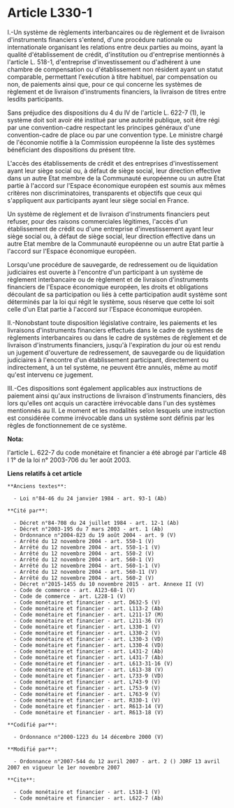 # Article L330-1

I.-Un système de règlements interbancaires ou de règlement et de livraison d'instruments financiers s'entend, d'une procédure
nationale ou internationale organisant les relations entre deux parties au moins, ayant la qualité d'établissement de crédit,
d'institution ou d'entreprise mentionnés à l'article L. 518-1, d'entreprise d'investissement ou d'adhérent à une chambre de
compensation ou d'établissement non résident ayant un statut comparable, permettant l'exécution à titre habituel, par
compensation ou non, de paiements ainsi que, pour ce qui concerne les systèmes de règlement et de livraison d'instruments
financiers, la livraison de titres entre lesdits participants. 

Sans préjudice des dispositions du 4 du IV de l'article L. 622-7 (1), le système doit soit avoir été institué par une
autorité publique, soit être régi par une convention-cadre respectant les principes généraux d'une convention-cadre de place
ou par une convention type. Le ministre chargé de l'économie notifie à la Commission européenne la liste des systèmes
bénéficiant des dispositions du présent titre. 

L'accès des établissements de crédit et des entreprises d'investissement ayant leur siège social ou, à défaut de siège
social, leur direction effective dans un autre Etat membre de la Communauté européenne ou un autre Etat partie à l'accord sur
l'Espace économique européen est soumis aux mêmes critères non discriminatoires, transparents et objectifs que ceux qui
s'appliquent aux participants ayant leur siège social en France. 

Un système de règlement et de livraison d'instruments financiers peut refuser, pour des raisons commerciales légitimes,
l'accès d'un établissement de crédit ou d'une entreprise d'investissement ayant leur siège social ou, à défaut de siège
social, leur direction effective dans un autre Etat membre de la Communauté européenne ou un autre Etat partie à l'accord sur
l'Espace économique européen. 

Lorsqu'une procédure de sauvegarde, de redressement ou de liquidation judiciaires est ouverte à l'encontre d'un participant à
un système de règlement interbancaire ou de règlement et de livraison d'instruments financiers de l'Espace économique
européen, les droits et obligations découlant de sa participation ou liés à cette participation audit système sont déterminés
par la loi qui régit le système, sous réserve que cette loi soit celle d'un Etat partie à l'accord sur l'Espace économique
européen. 

II.-Nonobstant toute disposition législative contraire, les paiements et les livraisons d'instruments financiers effectués
dans le cadre de systèmes de règlements interbancaires ou dans le cadre de systèmes de règlement et de livraison
d'instruments financiers, jusqu'à l'expiration du jour où est rendu un jugement d'ouverture de redressement, de sauvegarde ou
de liquidation judiciaires à l'encontre d'un établissement participant, directement ou indirectement, à un tel système, ne
peuvent être annulés, même au motif qu'est intervenu ce jugement. 

III.-Ces dispositions sont également applicables aux instructions de paiement ainsi qu'aux instructions de livraison
d'instruments financiers, dès lors qu'elles ont acquis un caractère irrévocable dans l'un des systèmes mentionnés au II. Le
moment et les modalités selon lesquels une instruction est considérée comme irrévocable dans un système sont définis par les
règles de fonctionnement de ce système.

**Nota:**

l'article L. 622-7 du code monétaire et financier a été abrogé par l'article 48 I 1° de la loi n° 2003-706 du 1er août 2003.

**Liens relatifs à cet article**

	**Anciens textes**:

	  - Loi n°84-46 du 24 janvier 1984 - art. 93-1 (Ab)

	**Cité par**:

	  - Décret n°84-708 du 24 juillet 1984 - art. 12-1 (Ab)
	  - Décret n°2003-195 du 7 mars 2003 - art. 1 (Ab)
	  - Ordonnance n°2004-823 du 19 août 2004 - art. 9 (V)
	  - Arrêté du 12 novembre 2004 - art. 550-1 (V)
	  - Arrêté du 12 novembre 2004 - art. 550-1-1 (V)
	  - Arrêté du 12 novembre 2004 - art. 550-2 (V)
	  - Arrêté du 12 novembre 2004 - art. 560-1 (V)
	  - Arrêté du 12 novembre 2004 - art. 560-1-1 (V)
	  - Arrêté du 12 novembre 2004 - art. 560-11 (V)
	  - Arrêté du 12 novembre 2004 - art. 560-2 (V)
	  - Décret n°2015-1455 du 10 novembre 2015 - art. Annexe II (V)
	  - Code de commerce - art. A123-68-1 (V)
	  - Code de commerce - art. L228-1 (V)
	  - Code monétaire et financier - art. D632-5 (V)
	  - Code monétaire et financier - art. L113-2 (Ab)
	  - Code monétaire et financier - art. L211-17 (M)
	  - Code monétaire et financier - art. L211-36 (V)
	  - Code monétaire et financier - art. L330-1 (V)
	  - Code monétaire et financier - art. L330-2 (V)
	  - Code monétaire et financier - art. L330-3 (VD)
	  - Code monétaire et financier - art. L330-4 (VD)
	  - Code monétaire et financier - art. L431-2 (Ab)
	  - Code monétaire et financier - art. L431-7 (Ab)
	  - Code monétaire et financier - art. L613-31-16 (V)
	  - Code monétaire et financier - art. L613-38 (V)
	  - Code monétaire et financier - art. L733-9 (VD)
	  - Code monétaire et financier - art. L743-9 (V)
	  - Code monétaire et financier - art. L753-9 (V)
	  - Code monétaire et financier - art. L763-9 (V)
	  - Code monétaire et financier - art. R330-1 (V)
	  - Code monétaire et financier - art. R613-14 (V)
	  - Code monétaire et financier - art. R613-18 (V)

	**Codifié par**:

	  - Ordonnance n°2000-1223 du 14 décembre 2000 (V)

	**Modifié par**:

	  - Ordonnance n°2007-544 du 12 avril 2007 - art. 2 () JORF 13 avril 2007 en vigueur le 1er novembre 2007

	**Cite**:

	  - Code monétaire et financier - art. L518-1 (V)
	  - Code monétaire et financier - art. L622-7 (Ab)
